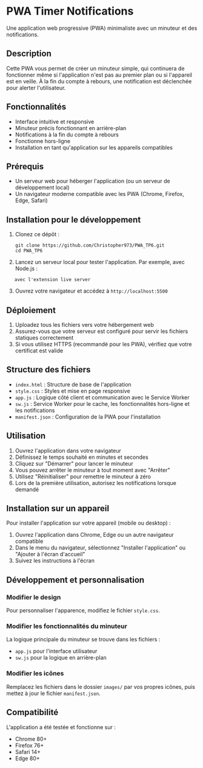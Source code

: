 # PWA Timer Notifications

Une application web progressive (PWA) minimaliste avec un minuteur et des notifications.

## Description

Cette PWA vous permet de créer un minuteur simple, qui continuera de fonctionner même si l'application n'est pas au premier plan ou si l'appareil est en veille. À la fin du compte à rebours, une notification est déclenchée pour alerter l'utilisateur.

## Fonctionnalités

- Interface intuitive et responsive
- Minuteur précis fonctionnant en arrière-plan
- Notifications à la fin du compte à rebours
- Fonctionne hors-ligne
- Installation en tant qu'application sur les appareils compatibles

## Prérequis

- Un serveur web pour héberger l'application (ou un serveur de développement local)
- Un navigateur moderne compatible avec les PWA (Chrome, Firefox, Edge, Safari)

## Installation pour le développement

1. Clonez ce dépôt :

   ```
   git clone https://github.com/Christopher973/PWA_TP6.git
   cd PWA_TP6
   ```

2. Lancez un serveur local pour tester l'application. Par exemple, avec Node.js :

```
   avec l'extension live server
```

3. Ouvrez votre navigateur et accédez à `http://localhost:5500`

## Déploiement

1. Uploadez tous les fichiers vers votre hébergement web
2. Assurez-vous que votre serveur est configuré pour servir les fichiers statiques correctement
3. Si vous utilisez HTTPS (recommandé pour les PWA), vérifiez que votre certificat est valide

## Structure des fichiers

- `index.html` : Structure de base de l'application
- `style.css` : Styles et mise en page responsive
- `app.js` : Logique côté client et communication avec le Service Worker
- `sw.js` : Service Worker pour le cache, les fonctionnalités hors-ligne et les notifications
- `manifest.json` : Configuration de la PWA pour l'installation

## Utilisation

1. Ouvrez l'application dans votre navigateur
2. Définissez le temps souhaité en minutes et secondes
3. Cliquez sur "Démarrer" pour lancer le minuteur
4. Vous pouvez arrêter le minuteur à tout moment avec "Arrêter"
5. Utilisez "Réinitialiser" pour remettre le minuteur à zéro
6. Lors de la première utilisation, autorisez les notifications lorsque demandé

## Installation sur un appareil

Pour installer l'application sur votre appareil (mobile ou desktop) :

1. Ouvrez l'application dans Chrome, Edge ou un autre navigateur compatible
2. Dans le menu du navigateur, sélectionnez "Installer l'application" ou "Ajouter à l'écran d'accueil"
3. Suivez les instructions à l'écran

## Développement et personnalisation

### Modifier le design

Pour personnaliser l'apparence, modifiez le fichier `style.css`.

### Modifier les fonctionnalités du minuteur

La logique principale du minuteur se trouve dans les fichiers :

- `app.js` pour l'interface utilisateur
- `sw.js` pour la logique en arrière-plan

### Modifier les icônes

Remplacez les fichiers dans le dossier `images/` par vos propres icônes, puis mettez à jour le fichier `manifest.json`.

## Compatibilité

L'application a été testée et fonctionne sur :

- Chrome 80+
- Firefox 76+
- Safari 14+
- Edge 80+
